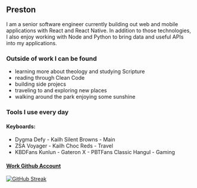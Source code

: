 ## Preston
I am a senior software engineer currently building out web and mobile applications with React and React Native. 
In addition to those technologies, I also enjoy working with Node and Python to bring data and useful APIs into my applications.

### Outside of work I can be found
- learning more about theology and studying Scripture
- reading through Clean Code
- building side projecs
- traveling to and exploring new places
- walking around the park enjoying some sunshine

### Tools I use every day
#### Keyboards:
- Dygma Defy - Kailh Silent Browns - Main
- ZSA Voyager - Kailh Choc Reds - Travel
- KBDFans Kunlun - Gateron X - PBTFans Classic Hangul - Gaming

#### [Work Github Account](https://github.com/preston-m-davis)


[![GitHub Streak](https://streak-stats.demolab.com?user=premdav&theme=dark&background=45%2C1CA4EBAB%2CEBB08D&ring=EBB390&fire=214F86&dates=FFFFFF&currStreakLabel=FFFFFF&sideNums=FFFFFF&sideLabels=FFFFFF&currStreakNum=FFFFFF)](https://git.io/streak-stats)
